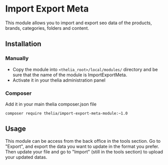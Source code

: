 # Import Export Meta

This module allows you to import and export seo data of the products, brands, categories, folders and content.

## Installation

### Manually

* Copy the module into ```<thelia_root>/local/modules/``` directory and be sure that the name of the module is ImportExportMeta.
* Activate it in your thelia administration panel

### Composer

Add it in your main thelia composer.json file

```
composer require thelia/import-export-meta-module:~1.0
```

## Usage

This module can be access from the back office in the tools section.
Go to "Export", and export the data you want to update in the format you prefer.
Then update your file and go to "Import" (still in the tools section) to upload your updated datas.
